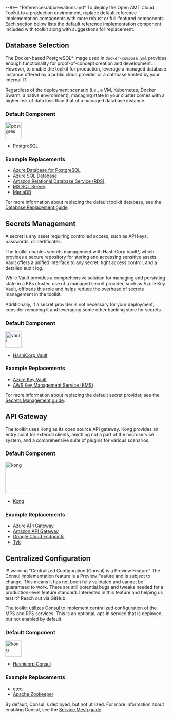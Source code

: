 --8<-- "References/abbreviations.md"
To deploy the Open AMT Cloud Toolkit to a production environment, replace default reference implementation components with more robust or full-featured components. Each section below lists the default reference implementation component included with toolkit along with suggestions for replacement. 

## Database Selection
The Docker-based PostgreSQL* image used in `docker-compose.yml` provides enough functionality for proof-of-concept creation and development. However, to enable the toolkit for production, leverage a managed database instance offered by a public cloud provider or a database hosted by your internal IT. 

Regardless of the deployment scenario (i.e., a VM, Kubernetes, Docker Swarm, a native environment), managing state in your cluster comes with a higher risk of data loss than that of a managed database instance.

### Default Component

<img src="./../../assets/images/logos/elephant.png" alt="postgres" style="width:50px;"/>

- [PostgreSQL](https://www.postgresql.org/)


### Example Replacements

- [Azure Database for PostgreSQL](https://azure.microsoft.com/en-us/services/postgresql/)
- [Azure SQL Database](https://azure.microsoft.com/en-us/products/azure-sql/database)
- [Amazon Relational Database Service (RDS)](https://aws.amazon.com/rds/)
- [MS SQL Server](https://www.microsoft.com/en-us/sql-server/sql-server-2019)
- [MariaDB](https://mariadb.org/)

For more information about replacing the default toolkit database, see the [Database Replacement guide](./database.md).

## Secrets Management

A secret is any asset requiring controlled access, such as API keys, passwords, or certificates. 

The toolkit enables secrets management with HashiCorp Vault*, which provides a secure repository for storing and accessing sensitive assets. Vault offers a unified interface to any secret, tight access control, and a detailed audit log. 

While Vault provides a comprehensive solution for managing and persisting state in a K8s cluster, use of a managed secret provider, such as Azure Key Vault, offloads this role and helps reduce the overhead of secrets management in the toolkit. 

Additionally, if a secret provider is not necessary for your deployment, consider removing it and leveraging some other backing store for secrets.

### Default Component
<img src="./../../assets/images/logos/vault.png" alt="vault" style="width:50px;"/>

- [HashiCorp Vault](https://www.vaultproject.io/)


### Example Replacements
- [Azure Key Vault](https://docs.microsoft.com/en-us/azure/key-vault/)
- [AWS Key Management Service (KMS)](https://aws.amazon.com/kms/)

For more information about replacing the default secret provider, see the [Secrets Management guide](./secrets.md).

## API Gateway 

The toolkit uses Kong as its open source API gateway. Kong provides an entry point for external clients, anything not a part of the microservice system, and a comprehensive suite of plugins for various scenarios.

### Default Component

<img src="./../../assets/images/logos/kong.svg" alt="kong" style="width:100px;"/>

- [Kong](https://konghq.com/)

### Example Replacements

- [Azure API Gateway](https://docs.microsoft.com/en-us/azure/architecture/microservices/design/gateway)
- [Amazon API Gateway](https://docs.microsoft.com/en-us/azure/architecture/microservices/design/gateway)
- [Google Cloud Endpoints](https://cloud.google.com/endpoints)
- [Tyk](https://tyk.io/)

## Centralized Configuration

!!! warning "Centralized Configuration (Consul) is a Preview Feature"
    The Consul implementation feature is a Preview Feature and is subject to change. This means it has not been fully validated and cannot be guaranteed to work. There are still potential bugs and tweaks needed for a production-level feature standard. Interested in this feature and helping us test it? Reach out via GitHub.

The toolkit utilizes Consul to implement centralized configuration of the MPS and RPS services. This is an optional, opt-in service that is deployed, but not enabled by default. 

### Default Component

<img src="./../../assets/images/logos/consul.png" alt="kong" style="width:50px;"/>

- [Hashicorp Consul](https://www.consul.io/)

### Example Replacements

- [etcd](https://etcd.io/)
- [Apache Zookeeper](https://zookeeper.apache.org/)

By default, Consul is deployed, but not utilized. For more information about enabling Consul, see the [Service Mesh guide](./centralizedConfiguration.md).